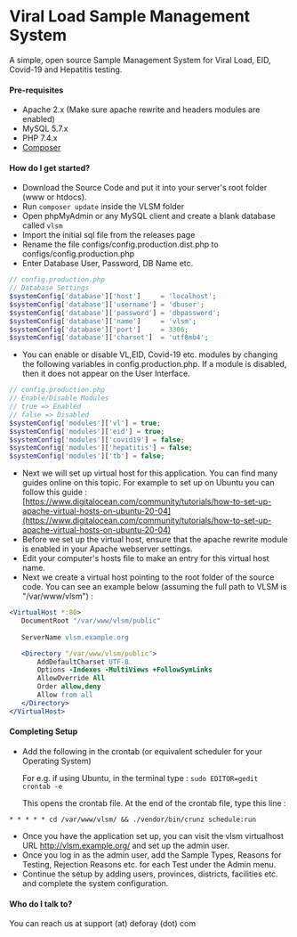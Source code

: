 # Viral Load Sample Management System #

A simple, open source Sample Management System for Viral Load, EID, Covid-19 and Hepatitis testing.

#### Pre-requisites
* Apache 2.x  (Make sure apache rewrite and headers modules are enabled)
* MySQL 5.7.x
* PHP 7.4.x
* [Composer](https://getcomposer.org/download/)


#### How do I get started?
* Download the Source Code and put it into your server's root folder (www or htdocs).
* Run ```composer update``` inside the VLSM folder
* Open phpMyAdmin or any MySQL client and create a blank database called ```vlsm```
* Import the initial sql file from the releases page
* Rename the file configs/config.production.dist.php to configs/config.production.php
* Enter Database User, Password, DB Name etc. 

```php
// config.production.php
// Database Settings
$systemConfig['database']['host']     = 'localhost';
$systemConfig['database']['username'] = 'dbuser';
$systemConfig['database']['password'] = 'dbpassword';
$systemConfig['database']['name']     = 'vlsm';
$systemConfig['database']['port']     = 3306;
$systemConfig['database']['charset']  = 'utf8mb4';
```
* You can enable or disable VL,EID, Covid-19 etc. modules by changing the following variables in config.production.php. If a module is disabled, then it does not appear on the User Interface.

```php
// config.production.php
// Enable/Disable Modules
// true => Enabled
// false => Disabled
$systemConfig['modules']['vl'] = true;
$systemConfig['modules']['eid'] = true;
$systemConfig['modules']['covid19'] = false;
$systemConfig['modules']['hepatitis'] = false;
$systemConfig['modules']['tb'] = false;
```

* Next we will set up virtual host for this application. You can find many guides online on this topic. For example to set up on Ubuntu you can follow this guide : [https://www.digitalocean.com/community/tutorials/how-to-set-up-apache-virtual-hosts-on-ubuntu-20-04](https://www.digitalocean.com/community/tutorials/how-to-set-up-apache-virtual-hosts-on-ubuntu-20-04)
* Before we set up the virtual host, ensure that the apache rewrite module is enabled in your Apache webserver settings.
* Edit your computer's hosts file to make an entry for this virtual host name.
* Next we create a virtual host pointing to the root folder of the source code. You can see an example below (assuming the full path to VLSM is "/var/www/vlsm") : 

```apache
<VirtualHost *:80>
   DocumentRoot "/var/www/vlsm/public"
   
   ServerName vlsm.example.org

   <Directory "/var/www/vlsm/public">
       AddDefaultCharset UTF-8
       Options -Indexes -MultiViews +FollowSymLinks
       AllowOverride All
       Order allow,deny
       Allow from all
   </Directory>
</VirtualHost>
```

#### Completing Setup

* Add the following in the crontab (or equivalent scheduler for your Operating System)

    For e.g. if using Ubuntu, in the terminal type : ```sudo EDITOR=gedit crontab -e```

    This opens the crontab file. At the end of the crontab file, type this line :


```
* * * * * cd /var/www/vlsm/ && ./vendor/bin/crunz schedule:run
```

* Once you have the application set up, you can visit the vlsm virtualhost URL http://vlsm.example.org/ and set up the admin user.
* Once you log in as the admin user, add the Sample Types, Reasons for Testing, Rejection Reasons etc. for each Test under the Admin menu.
* Continue the setup by adding users, provinces, districts, facilities etc. and complete the system configuration.


#### Who do I talk to?
You can reach us at support (at) deforay (dot) com